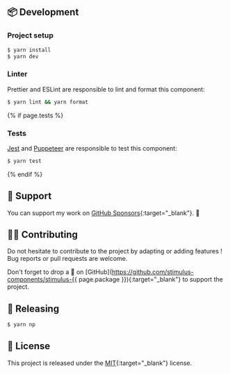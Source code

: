## 📦 Development

### Project setup

```bash
$ yarn install
$ yarn dev
```

### Linter

Prettier and ESLint are responsible to lint and format this component:

```bash
$ yarn lint && yarn format
```

{% if page.tests %}
### Tests

[Jest](https://jestjs.io/) and [Puppeteer](https://github.com/puppeteer/puppeteer) are responsible to test this component:
```bash
$ yarn test
```
{% endif %}

## 🍻 Support

You can support my work on [GitHub Sponsors](https://github.com/sponsors/guillaumebriday){:target="_blank"}. 🙏

## 👷‍♂️ Contributing

Do not hesitate to contribute to the project by adapting or adding features ! Bug reports or pull requests are welcome.

Don't forget to drop a 🌟 on [GitHub](https://github.com/stimulus-components/stimulus-{{ page.package }}){:target="_blank"} to support the project.

## 🚀 Releasing

```bash
$ yarn np
```

## 📝 License

This project is released under the [MIT](https://opensource.org/licenses/MIT){:target="_blank"} license.
